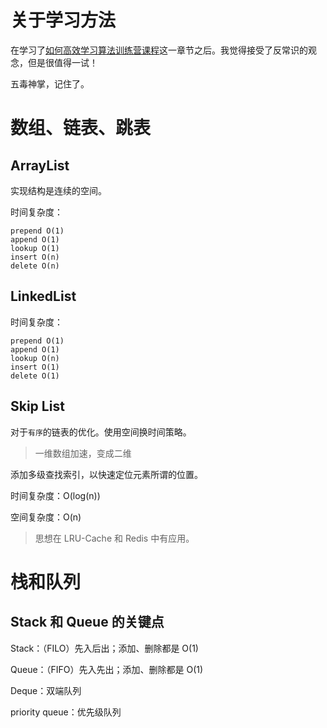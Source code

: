 # 关于学习方法

在学习了[如何高效学习算法训练营课程](https://u.geekbang.org/lesson/19?article=240408)这一章节之后。我觉得接受了反常识的观念，但是很值得一试！

五毒神掌，记住了。

# 数组、链表、跳表

## ArrayList

实现结构是连续的空间。

时间复杂度：

```
prepend O(1)
append O(1)
lookup O(1)
insert O(n)
delete O(n) 
```

## LinkedList

时间复杂度：

```
prepend O(1)
append O(1)
lookup O(n)
insert O(1)
delete O(1)
```

## Skip List

对于`有序`的链表的优化。使用空间换时间策略。

> 一维数组加速，变成二维

添加多级查找索引，以快速定位元素所谓的位置。

时间复杂度：O(log(n))

空间复杂度：O(n)

> 思想在 LRU-Cache 和 Redis 中有应用。

# 栈和队列

## Stack 和 Queue 的关键点

Stack：（FILO）先入后出；添加、删除都是 O(1)

Queue：（FIFO）先入先出；添加、删除都是 O(1)



Deque：双端队列



priority queue：优先级队列